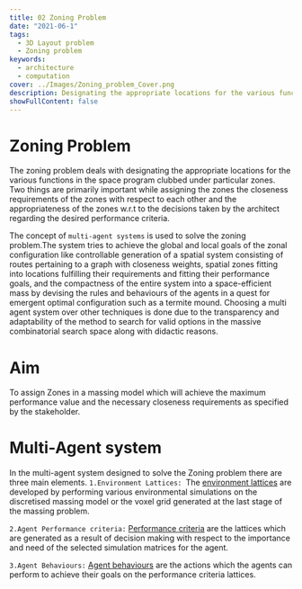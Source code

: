 ```yaml
---
title: 02 Zoning Problem
date: "2021-06-1"
tags:
  - 3D Layout problem
  - Zoning problem
keywords:
  - architecture
  - computation
cover: ../Images/Zoning_problem_Cover.png
description: Designating the appropriate locations for the various functions in the space program clubbed under particular zones
showFullContent: false
---
```

# Zoning Problem

The zoning problem deals with designating the appropriate locations for the various functions in the space program clubbed under particular zones. Two things are primarily important while assigning the zones the closeness requirements of the zones with respect to each other and the appropriateness of the zones w.r.t to the decisions taken by the architect regarding the desired performance criteria.

The concept of `multi-agent systems` is used to solve the zoning problem.The system tries to achieve the global and local goals of the zonal configuration like controllable generation of a spatial system consisting of routes pertaining to a graph with closeness weights, spatial zones fitting into locations fulfilling their requirements and fitting their performance goals, and the compactness of the entire system into a space-efficient mass by devising the rules and behaviours of the agents in a quest for emergent optimal configuration such as a termite mound. Choosing a multi agent system over other techniques is done due to the transparency and adaptability of the method to search for valid options in the massive combinatorial search space along with didactic reasons.

# Aim

To assign Zones in a massing model which will achieve the maximum performance value and the necessary closeness requirements as specified by the stakeholder.

# Multi-Agent system

In the multi-agent system designed to solve the Zoning problem there are three main elements.
`1.Environment Lattices: `The [environment lattices](/posts/zoning-problem-enviornment) are developed by performing various environmental simulations on the discretised massing model or the voxel grid generated at the last stage of the massing problem.

`2.Agent Performance criteria:` [Performance criteria](/posts/zoning-problem-MCDA) are the lattices which are generated as a result of decision making with respect to the importance and need of the selected simulation matrices for the agent.

`3.Agent Behaviours:` [Agent behaviours](/posts/zoning-problem-Agent-behaviours) are the actions which the agents can perform to achieve their goals on the performance criteria lattices.
